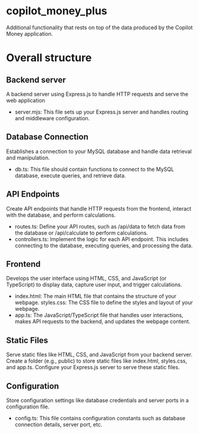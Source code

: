 # copilot_money_plus
Additional functionality that rests on top of the data produced by the Copilot Money application.

# Overall structure
## Backend server
A backend server using Express.js to handle HTTP requests and serve the web application

- server.mjs: This file sets up your Express.js server and handles routing and middleware configuration.

## Database Connection
Establishes a connection to your MySQL database and handle data retrieval and manipulation.

- db.ts: This file should contain functions to connect to the MySQL database, execute queries, and retrieve data.

## API Endpoints
Create API endpoints that handle HTTP requests from the frontend, interact with the database, and perform calculations.

- routes.ts: Define your API routes, such as /api/data to fetch data from the database or /api/calculate to perform calculations.
- controllers.ts: Implement the logic for each API endpoint. This includes connecting to the database, executing queries, and processing the data.

## Frontend
Develops the user interface using HTML, CSS, and JavaScript (or TypeScript) to display data, capture user input, and trigger calculations.

- index.html: The main HTML file that contains the structure of your webpage.
styles.css: The CSS file to define the styles and layout of your webpage.
- app.ts: The JavaScript/TypeScript file that handles user interactions, makes API requests to the backend, and updates the webpage content.

## Static Files
Serve static files like HTML, CSS, and JavaScript from your backend server. Create a folder (e.g., public) to store static files like index.html, styles.css, and app.ts. Configure your Express.js server to serve these static files.

## Configuration
Store configuration settings like database credentials and server ports in a configuration file.

- config.ts: This file contains configuration constants such as database connection details, server port, etc.